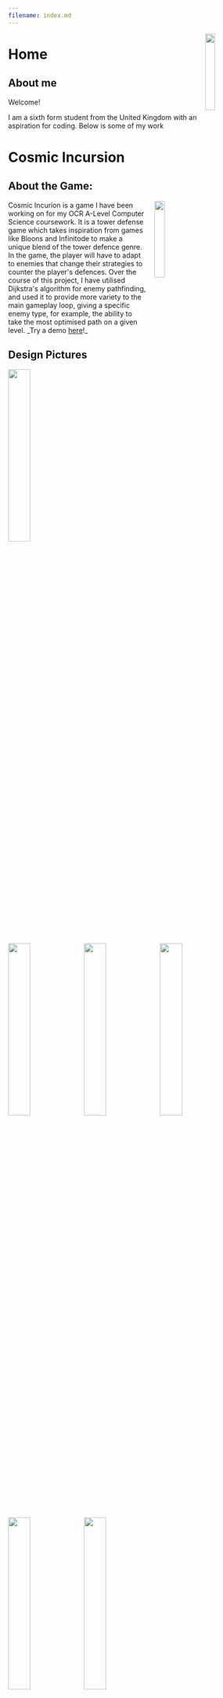 ```yaml
---
filename: index.md
--- 
```

<img src="/Portfolio/Images/Me.jpg" align="right" width="20%">

# Home

## About me
Welcome!

I am a sixth form student from the United Kingdom with an aspiration for coding.
Below is some of my work

# Cosmic Incursion
## About the Game:  
<img src="/Portfolio/Images/ahyeas.PNG" width="20%" align="right" style="padding-left: 15px;">
Cosmic Incurion is a game I have been working on for my OCR A-Level Computer Science coursework. It is a tower defense game which takes inspiration from games like Bloons and Infinitode to make a unique blend of the tower defence genre. In the game, the player will have to adapt to enemies that change their strategies to counter the player's defences. Over the course of this project, I have utilised Dijkstra's algorithm for enemy pathfinding, and used it to provide more variety to the main gameplay loop, giving a specific enemy type, for example, the ability to take the most optimised path on a given level.  
_Try a demo <a href="https://banrescoding.github.io/Portfolio/Cosmic-Incursion-Demo/">here</a>!_

## Design Pictures  
<img src="/Portfolio/Images/TDGame/PXL_20211125_113247153.MP.jpg" width="30%"> <img src="/Portfolio/Images/TDGame/PXL_20211125_113716305.jpg" width="30%"> <img src="/Portfolio/Images/TDGame/PXL_20211125_113356125.jpg" width="30%"> <img src="/Portfolio/Images/TDGame/PXL_20211125_113541515.jpg" width="30%"> <img src="/Portfolio/Images/TDGame/PXL_20211125_113508981.jpg" width="30%"> <img src="/Portfolio/Images/TDGame/original_311f8194-ada0-4d6a-8b75-43fd2b468505_PXL_20211124_122735195.jpg" width="30%">

## Code Screenshots  
<img src="/Portfolio/Images/TDGame/Dijkstras.PNG" width="48%"> <img src="/Portfolio/Images/TDGame/movement.PNG" width="48%"> <img src="/Portfolio/Images/TDGame/healthbar.PNG" width="48%"> <img src="/Portfolio/Images/TDGame/getnearest.PNG" width="48%"> 

# Trials 64
## About the Game:
<img src="/Portfolio/Images/newcover.PNG" width="20%" align="right" style="padding-left: 15px;">
Trials 64 is a dirtbike game initially made as a development jam submission for a competition I took part in during early 2021. After getting acquainted with the 3D Unity environment, I continued to work on the game after the week long development period to bring it to a more complete state. In the game, the player has to drive their dirtbike from one end of the course to the other in as little time as possible. By taking inspiration from games in the Trials series, I was able to create levels that offered interesting gameplay and decisions when working towards high scores.  
_Try a demo <a href="https://banrescoding.github.io/Portfolio/Trials-64-Demo/">here</a>!_

# Arcane Ascent
## About the Game:
<img src="/Portfolio/Images/ArcaneIcon.PNG" width="20%" align="right" style="padding-left: 15px;">
Arcane Ascent is an adventure platformer made for a development jam submission in under 48 hours in late 2021. In the game, the player controls a magical wizard with the objective to climb a rural hillside while defeating fantasy enemies and solving puzzles. Over the development process, I improved my thought process and how I design my games, by brainstorming more options before committing to a final idea.  
_Try a demo <a href="https://banrescoding.github.io/Portfolio/Arcane-Ascent-Demo/">here</a>!_

# Swinging to the Rhythm
## About the Game:
<img src="/Portfolio/Images/icon.PNG" width="20%" align="right" style="padding-left: 15px;">
Swinging to the Rhythm is a minigolf game again made for a development jam in under 48 hours in mid 2021. In the game, the player has to get the lowest score possible on the course I have created, and tasked to collect keys across the levels to access the ends to the holes.   
_Try a demo <a href="https://banrescoding.github.io/Portfolio/SttR-Demo/">here</a>!_
